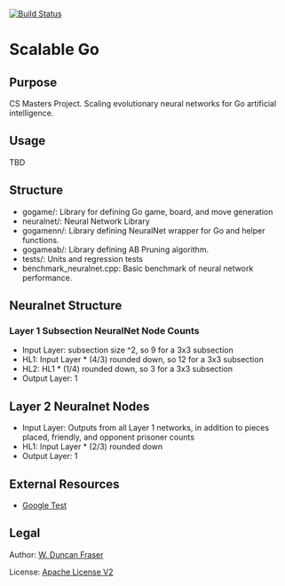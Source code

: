 [![Build Status](https://travis-ci.org/wduncanfraser/scalable_go.svg?branch=master)](https://travis-ci.org/wduncanfraser/scalable_go)

# Scalable Go
## Purpose
CS Masters Project. Scaling evolutionary neural networks for Go artificial intelligence.

## Usage
TBD

## Structure
+   gogame/: Library for defining Go game, board, and move generation
+   neuralnet/: Neural Network Library
+   gogamenn/: Library defining NeuralNet wrapper for Go and helper functions.
+   gogameab/: Library defining AB Pruning algorithm.
+   tests/: Units and regression tests
+   benchmark_neuralnet.cpp: Basic benchmark of neural network performance.

## Neuralnet Structure
### Layer 1 Subsection NeuralNet Node Counts
+ Input Layer: subsection size ^2, so 9 for a 3x3 subsection
+ HL1: Input Layer * (4/3) rounded down, so 12 for a 3x3 subsection
+ HL2: HL1 * (1/4) rounded down, so 3 for a 3x3 subsection
+ Output Layer: 1

## Layer 2 Neuralnet Nodes
+ Input Layer: Outputs from all Layer 1 networks, in addition to pieces placed, friendly, and opponent prisoner counts
+ HL1: Input Layer * (2/3) rounded down
+ Output Layer: 1

## External Resources
+   [Google Test](https://github.com/google/googletest)

## Legal
Author: [W. Duncan Fraser](duncan@wduncanfraser.com)

License: [Apache License V2](LICENSE)
